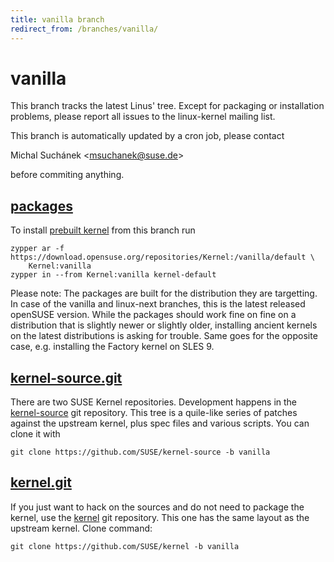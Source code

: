 ```yaml
---
title: vanilla branch
redirect_from: /branches/vanilla/
---
```

# vanilla
This branch tracks the latest Linus' tree. Except for packaging or
installation problems, please report all issues to the linux-kernel
mailing list.

This branch is automatically updated by a cron job, please contact

Michal Suchánek <[msuchanek@suse.de](mailto:msuchanek@suse.de?subject=vanilla%20branch)>

before commiting anything.


## [packages](https://download.opensuse.org/repositories/Kernel:/vanilla)
To install
[prebuilt kernel](https://download.opensuse.org/repositories/Kernel:/vanilla)
from this branch run

```
zypper ar -f https://download.opensuse.org/repositories/Kernel:/vanilla/default \
    Kernel:vanilla
zypper in --from Kernel:vanilla kernel-default
```

Please note: The packages are built for the distribution they are
targetting. In case of the vanilla and linux-next branches, this is the
latest released openSUSE version. While the packages should work fine on
fine on a distribution that is slightly newer or slightly older,
installing ancient kernels on the latest distributions is asking for
trouble. Same goes for the opposite case, e.g. installing the Factory
kernel on SLES 9.

## [kernel-source.git](https://github.com/SUSE/kernel-source/tree/vanilla)
There are two SUSE Kernel repositories. Development happens in the
[kernel-source](https://github.com/SUSE/kernel-source/tree/vanilla)
git repository. This tree is a quile-like series of patches against the
upstream kernel, plus spec files and various scripts. You can clone it
with

```
git clone https://github.com/SUSE/kernel-source -b vanilla
```

## [kernel.git](https://github.com/SUSE/kernel/tree/vanilla)
If you just want to hack on the sources and do not need to package the
kernel, use the [kernel](https://github.com/SUSE/kernel/tree/vanilla)
git repository. This one has the same layout as the upstream kernel. Clone
command:

```
git clone https://github.com/SUSE/kernel -b vanilla
```


